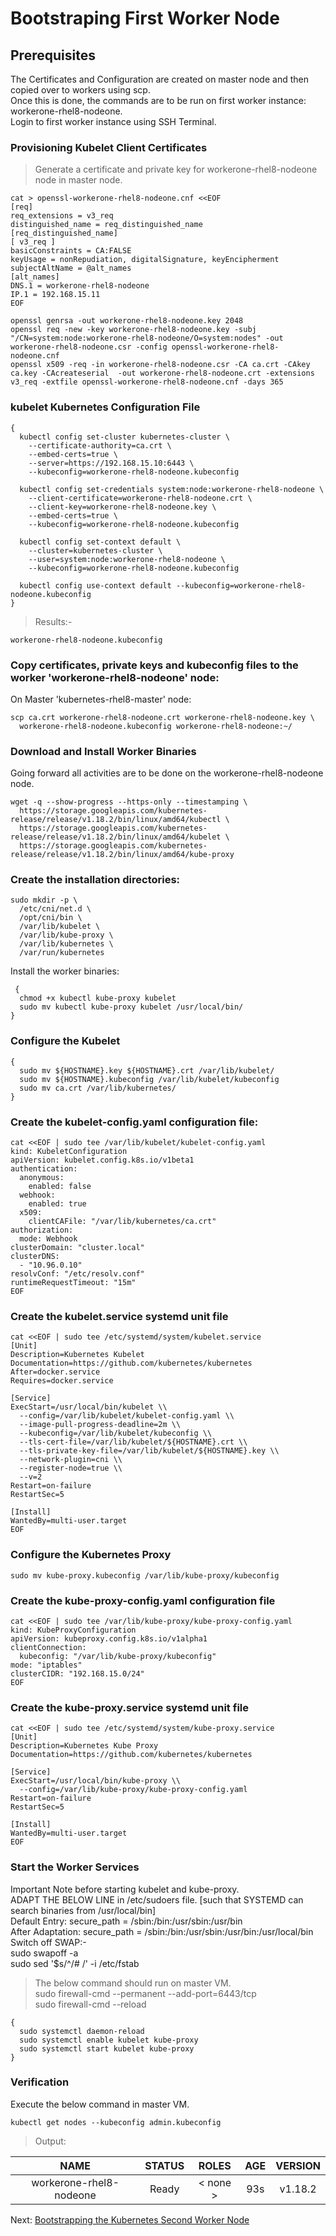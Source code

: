 # Bootstraping First Worker Node

## Prerequisites
The Certificates and Configuration are created on master node and then copied over to workers using scp.  
Once this is done, the commands are to be run on first worker instance: workerone-rhel8-nodeone.  
Login to first worker instance using SSH Terminal.

### Provisioning Kubelet Client Certificates

> Generate a certificate and private key for workerone-rhel8-nodeone node in master node.

    cat > openssl-workerone-rhel8-nodeone.cnf <<EOF
    [req]
    req_extensions = v3_req
    distinguished_name = req_distinguished_name
    [req_distinguished_name]
    [ v3_req ]
    basicConstraints = CA:FALSE
    keyUsage = nonRepudiation, digitalSignature, keyEncipherment
    subjectAltName = @alt_names
    [alt_names]
    DNS.1 = workerone-rhel8-nodeone
    IP.1 = 192.168.15.11
    EOF
    
    openssl genrsa -out workerone-rhel8-nodeone.key 2048
    openssl req -new -key workerone-rhel8-nodeone.key -subj "/CN=system:node:workerone-rhel8-nodeone/O=system:nodes" -out workerone-rhel8-nodeone.csr -config openssl-workerone-rhel8-nodeone.cnf
    openssl x509 -req -in workerone-rhel8-nodeone.csr -CA ca.crt -CAkey ca.key -CAcreateserial  -out workerone-rhel8-nodeone.crt -extensions v3_req -extfile openssl-workerone-rhel8-nodeone.cnf -days 365
    
### kubelet Kubernetes Configuration File

    {
      kubectl config set-cluster kubernetes-cluster \
        --certificate-authority=ca.crt \
        --embed-certs=true \
        --server=https://192.168.15.10:6443 \
        --kubeconfig=workerone-rhel8-nodeone.kubeconfig

      kubectl config set-credentials system:node:workerone-rhel8-nodeone \
        --client-certificate=workerone-rhel8-nodeone.crt \
        --client-key=workerone-rhel8-nodeone.key \
        --embed-certs=true \
        --kubeconfig=workerone-rhel8-nodeone.kubeconfig

      kubectl config set-context default \
        --cluster=kubernetes-cluster \
        --user=system:node:workerone-rhel8-nodeone \
        --kubeconfig=workerone-rhel8-nodeone.kubeconfig

      kubectl config use-context default --kubeconfig=workerone-rhel8-nodeone.kubeconfig
    }
    
> Results:-

    workerone-rhel8-nodeone.kubeconfig
    
### Copy certificates, private keys and kubeconfig files to the worker 'workerone-rhel8-nodeone' node:
On Master 'kubernetes-rhel8-master' node:

    scp ca.crt workerone-rhel8-nodeone.crt workerone-rhel8-nodeone.key \
      workerone-rhel8-nodeone.kubeconfig workerone-rhel8-nodeone:~/
    
### Download and Install Worker Binaries
Going forward all activities are to be done on the workerone-rhel8-nodeone node.

    wget -q --show-progress --https-only --timestamping \
      https://storage.googleapis.com/kubernetes-release/release/v1.18.2/bin/linux/amd64/kubectl \
      https://storage.googleapis.com/kubernetes-release/release/v1.18.2/bin/linux/amd64/kubelet \
      https://storage.googleapis.com/kubernetes-release/release/v1.18.2/bin/linux/amd64/kube-proxy
      
### Create the installation directories:

    sudo mkdir -p \
      /etc/cni/net.d \
      /opt/cni/bin \
      /var/lib/kubelet \
      /var/lib/kube-proxy \
      /var/lib/kubernetes \
      /var/run/kubernetes
      
Install the worker binaries:

     {
      chmod +x kubectl kube-proxy kubelet
      sudo mv kubectl kube-proxy kubelet /usr/local/bin/
    }
    
### Configure the Kubelet

    {
      sudo mv ${HOSTNAME}.key ${HOSTNAME}.crt /var/lib/kubelet/
      sudo mv ${HOSTNAME}.kubeconfig /var/lib/kubelet/kubeconfig
      sudo mv ca.crt /var/lib/kubernetes/
    }
    
### Create the kubelet-config.yaml configuration file:

    cat <<EOF | sudo tee /var/lib/kubelet/kubelet-config.yaml
    kind: KubeletConfiguration
    apiVersion: kubelet.config.k8s.io/v1beta1
    authentication:
      anonymous:
        enabled: false
      webhook:
        enabled: true
      x509:
        clientCAFile: "/var/lib/kubernetes/ca.crt"
    authorization:
      mode: Webhook
    clusterDomain: "cluster.local"
    clusterDNS:
      - "10.96.0.10"
    resolvConf: "/etc/resolv.conf"
    runtimeRequestTimeout: "15m"
    EOF
    
### Create the kubelet.service systemd unit file

    cat <<EOF | sudo tee /etc/systemd/system/kubelet.service
    [Unit]
    Description=Kubernetes Kubelet
    Documentation=https://github.com/kubernetes/kubernetes
    After=docker.service
    Requires=docker.service

    [Service]
    ExecStart=/usr/local/bin/kubelet \\
      --config=/var/lib/kubelet/kubelet-config.yaml \\
      --image-pull-progress-deadline=2m \\
      --kubeconfig=/var/lib/kubelet/kubeconfig \\
      --tls-cert-file=/var/lib/kubelet/${HOSTNAME}.crt \\
      --tls-private-key-file=/var/lib/kubelet/${HOSTNAME}.key \\
      --network-plugin=cni \\
      --register-node=true \\
      --v=2
    Restart=on-failure
    RestartSec=5

    [Install]
    WantedBy=multi-user.target
    EOF
    
### Configure the Kubernetes Proxy

    sudo mv kube-proxy.kubeconfig /var/lib/kube-proxy/kubeconfig
    
### Create the kube-proxy-config.yaml configuration file

    cat <<EOF | sudo tee /var/lib/kube-proxy/kube-proxy-config.yaml
    kind: KubeProxyConfiguration
    apiVersion: kubeproxy.config.k8s.io/v1alpha1
    clientConnection:
      kubeconfig: "/var/lib/kube-proxy/kubeconfig"
    mode: "iptables"
    clusterCIDR: "192.168.15.0/24"
    EOF
    
### Create the kube-proxy.service systemd unit file

    cat <<EOF | sudo tee /etc/systemd/system/kube-proxy.service
    [Unit]
    Description=Kubernetes Kube Proxy
    Documentation=https://github.com/kubernetes/kubernetes

    [Service]
    ExecStart=/usr/local/bin/kube-proxy \\
      --config=/var/lib/kube-proxy/kube-proxy-config.yaml
    Restart=on-failure
    RestartSec=5

    [Install]
    WantedBy=multi-user.target
    EOF
    
### Start the Worker Services
Important Note before starting kubelet and kube-proxy.  
ADAPT THE BELOW LINE in /etc/sudoers file. [such that SYSTEMD can search binaries from /usr/local/bin]  
Default Entry: secure_path = /sbin:/bin:/usr/sbin:/usr/bin  
After Adaptation: secure_path = /sbin:/bin:/usr/sbin:/usr/bin:/usr/local/bin  
Switch off SWAP:-  
sudo swapoff -a  
sudo sed '$s/^/# /' -i /etc/fstab

> The below command should run on master VM.  
sudo firewall-cmd --permanent --add-port=6443/tcp  
sudo firewall-cmd --reload

    {
      sudo systemctl daemon-reload
      sudo systemctl enable kubelet kube-proxy
      sudo systemctl start kubelet kube-proxy
    }
    
### Verification
Execute the below command in master VM.

    kubectl get nodes --kubeconfig admin.kubeconfig
    
> Output:
    
   | NAME | STATUS | ROLES | AGE | VERSION |
   | :---: | :---: | :---: | :---: | :---: |
   | workerone-rhel8-nodeone | Ready | < none > | 93s |  v1.18.2


Next: [Bootstrapping the Kubernetes Second Worker Node](https://github.com/sanjibbehera/ManuallyInstallKubernetesVer1_18InRHEL8/blob/master/doks/10-Bootstraping-Second-Worker-Node.md)
    
